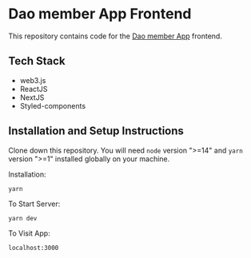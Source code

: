 # Dao member App Frontend
This repository contains code for the [Dao member App](https://dao-member.autonolas.network/) frontend.

## Tech Stack
- web3.js
- ReactJS
- NextJS
- Styled-components

## Installation and Setup Instructions

Clone down this repository. You will need `node` version ">=14" and `yarn` version ">=1" installed globally on your machine.

Installation:

`yarn`

To Start Server:

`yarn dev`

To Visit App:

`localhost:3000`